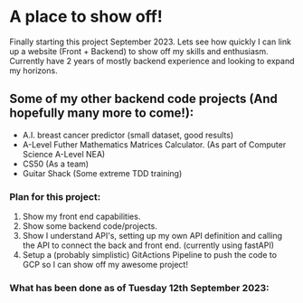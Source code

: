 # A place to show off!

Finally starting this project September 2023. Lets see how quickly I can link up a website (Front + Backend) to show off my skills and enthusiasm. Currently have 2 years of mostly backend experience and looking to expand my horizons.

## Some of my other backend code projects (And hopefully many more to come!):

- A.I. breast cancer predictor (small dataset, good results)
- A-Level Futher Mathematics Matrices Calculator. (As part of Computer Science A-Level NEA)
- CS50 (As a team)
- Guitar Shack (Some extreme TDD training)

### Plan for this project:

1. Show my front end capabilities.
2. Show some backend code/projects.
3. Show I understand API's, setting up my own API definition and calling the API to connect the back and front end. (currently using fastAPI)
4. Setup a (probably simplistic) GitActions Pipeline to push the code to GCP so I can show off my awesome project!

### What has been done as of Tuesday 12th September 2023:


